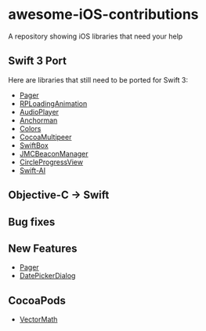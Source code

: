 # awesome-iOS-contributions
A repository showing iOS libraries that need your help

## Swift 3 Port
Here are libraries that still need to be ported for Swift 3:
* [Pager](https://github.com/lucoceano/Pager/issues/23)
* [RPLoadingAnimation](https://github.com/naoyashiga/RPLoadingAnimation)
* [AudioPlayer](https://github.com/delannoyk/AudioPlayer/issues/70)
* [Anchorman](https://github.com/mergesort/Anchorman/issues/6)
* [Colors](https://github.com/icodeforlove/Colors/issues/5)
* [CocoaMultipeer](https://github.com/manavgabhawala/CocoaMultipeer)
* [SwiftBox](https://github.com/joshaber/SwiftBox/issues/24)
* [JMCBeaconManager](https://github.com/izotx/JMCBeaconManager)
* [CircleProgressView](https://github.com/CardinalNow/iOS-CircleProgressView/issues/36)
* [Swift-AI](https://github.com/collinhundley/Swift-AI/issues/58#issuecomment-249375977)

## Objective-C -> Swift

## Bug fixes

## New Features
* [Pager](https://github.com/lucoceano/Pager/issues/22)
* [DatePickerDialog](https://github.com/squimer/DatePickerDialog-iOS-Swift/issues/12)

## CocoaPods
* [VectorMath](https://github.com/nicklockwood/VectorMath/issues/9#issuecomment-249353209)
